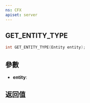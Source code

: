 ```yaml
---
ns: CFX
apiset: server
---
```

## GET_ENTITY_TYPE

```c
int GET_ENTITY_TYPE(Entity entity);
```


## 參數
* **entity**: 

## 返回值
